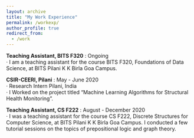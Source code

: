 ```yaml
---
layout: archive
title: "My Work Experience"
permalink: /workexp/
author_profile: true
redirect_from:
  - /work
---
```


**Teaching Assistant, BITS F320** : Ongoing<br />
· I am a teaching assistant for the course BITS F320, Foundations of Data Science, at BITS Pilani K K
Birla Goa Campus.

**CSIR-CEERI, Pilani** : May - June 2020<br />
· Research Intern Pilani, India<br />
· I Worked on the project titled “Machine Learning Algorithms for Structural Health Monitoring”.

**Teaching Assistant, CS F222** : August - December 2020<br />
· I was a teaching assistant for the course CS F222, Discrete Structures for Computer Science, at BITS
Pilani K K Birla Goa Campus. I conducted a few tutorial sessions on the topics of prepositional logic
and graph theory.
